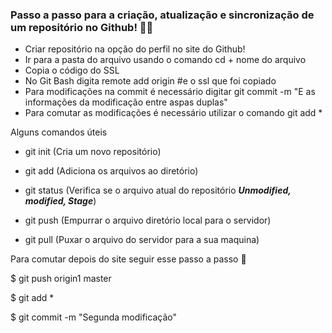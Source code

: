 ### Passo a passo para a criação, atualização e sincronização de um repositório no Github! :man_factory_worker:

- Criar repositório na opção do perfil no site do Github!
- Ir para a pasta do arquivo usando o comando cd + nome do arquivo
- Copia o código do SSL
- No Git Bash digita remote add origin #e o ssl que foi copiado
- Para modificações na commit é necessário digitar git commit -m "E as informações da modificação entre aspas duplas"
- Para comutar as modificações é necessário utilizar o comando git add *





Alguns comandos úteis 



- git init (Cria um novo repositório)
- git add (Adiciona os arquivos ao diretório)

- git status (Verifica se o arquivo atual do repositório **_Unmodified, modified, Stage_**)
- git push (Empurrar o arquivo diretório local para o servidor)
- git pull (Puxar o arquivo do servidor para a sua maquina)



Para comutar depois do site seguir esse passo a passo :arrow_down_small:

$ git push origin1 master

$ git add *

$ git commit -m "Segunda modificação"
